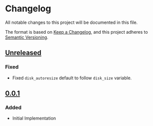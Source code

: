 # Changelog

All notable changes to this project will be documented in this file.

The format is based on [Keep a Changelog](https://keepachangelog.com/en/1.0.0/),
and this project adheres to [Semantic Versioning](https://semver.org/spec/v2.0.0.html).

## [Unreleased]

### Fixed

- Fixed `disk_autoresize` default to follow `disk_size` variable.

## [0.0.1]

### Added

- Initial Implementation

<!-- markdown-link-check-disable -->

[unreleased]: https://github.com/mineiros-io/terraform-google-cloud-sql/compare/v0.0.1...HEAD
[0.0.1]: https://github.com/mineiros-io/terraform-google-cloud-sql/releases/tag/v0.0.1

<!-- markdown-link-check-disabled -->
